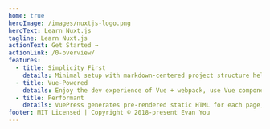 ```yaml
---
home: true
heroImage: /images/nuxtjs-logo.png
heroText: Learn Nuxt.js
tagline: Learn Nuxt.js
actionText: Get Started →
actionLink: /0-overview/
features:
  - title: Simplicity First
    details: Minimal setup with markdown-centered project structure helps you focus on writing.
  - title: Vue-Powered
    details: Enjoy the dev experience of Vue + webpack, use Vue components in markdown, and develop custom themes with Vue.
  - title: Performant
    details: VuePress generates pre-rendered static HTML for each page, and runs as an SPA once a page is loaded.
footer: MIT Licensed | Copyright © 2018-present Evan You
---
```

